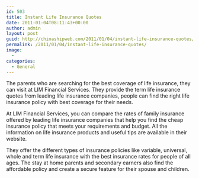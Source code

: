 ```yaml
---
id: 503
title: Instant Life Insurance Quotes
date: 2011-01-04T08:11:43+00:00
author: admin
layout: post
guid: http://chinashipweb.com/2011/01/04/instant-life-insurance-quotes/
permalink: /2011/01/04/instant-life-insurance-quotes/
image:
  - 
categories:
  - General
---
```

The parents who are searching for the best coverage of life insurance, they can visit at LIM Financial Services. They provide the term life insurance quotes from leading life insurance companies, people can find the right life insurance policy with best coverage for their needs.

At LIM Financial Services, you can compare the rates of family insurance offered by leading life insurance companies that help you find the cheap insurance policy that meets your requirements and budget. All the information on life insurance products and useful tips are available in their website.

They offer the different types of insurance policies like variable, universal, whole and term life insurance with the best insurance rates for people of all ages. The stay at home parents and secondary earners also find the affordable policy and create a secure feature for their spouse and children.
